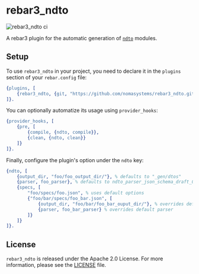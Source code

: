 # rebar3_ndto
![rebar3_ndto ci](https://github.com/nomasystems/rebar3_ndto/actions/workflows/ci.yml/badge.svg)

A rebar3 plugin for the automatic generation of [`ndto`](https://github.com/nomasystems/ndto) modules.

## Setup

To use `rebar3_ndto` in your project, you need to declare it in the `plugins` section of your `rebar.config` file:
```erl
{plugins, [
    {rebar3_ndto, {git, "https://github.com/nomasystems/rebar3_ndto.git", {branch, "main"}}}
]}.
```

You can optionally automatize its usage using `provider_hooks`:
```erl
{provider_hooks, [
    {pre, [
        {compile, {ndto, compile}},
        {clean, {ndto, clean}}
    ]}
]}.
```

Finally, configure the plugin's option under the `ndto` key:
```erl
{ndto, [
    {output_dir, "foo/foo_output_dir/"}, % defaults to "_gen/dtos"
    {parser, foo_parser}, % defaults to ndto_parser_json_schema_draft_04
    {specs, [
        "foo/specs/foo.json", % uses default options
        {"foo/bar/specs/foo_bar.json", [
            {output_dir, "foo/bar/foo_bar_ouput_dir/"}, % overrides default output_dir
            {parser, foo_bar_parser} % overrides default parser
        ]}
    ]}
]}.
```


## License

`rebar3_ndto` is released under the Apache 2.0 License. For more information, please see the [LICENSE](LICENSE) file.
